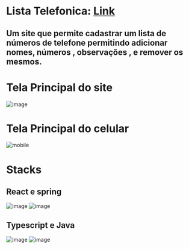 # Lista Telefonica:  [Link](https://lista-telefonica-react-and-spring.vercel.app/)
## Um site que permite cadastrar um lista de números de telefone permitindo adicionar nomes, números , observações , e  remover  os mesmos.
# Tela Principal do site
![image](https://github.com/DanielFreitassc/lista_telefonica_react_and_spring/assets/129224303/72e3f0be-b7a1-4115-b00e-5f1a8bba0a55)
# Tela Principal do celular
![mobile](https://github.com/DanielFreitassc/lista_telefonica_react_and_spring/assets/129224303/0e0873b4-0291-4d83-98ed-2ae1381258b6)
# Stacks
## React e spring
![image](https://github.com/DanielFreitassc/lista_telefonica_react_and_spring/assets/129224303/d387914b-e58f-4ad6-8783-37ed319036fb) ![image](https://github.com/DanielFreitassc/lista_telefonica_react_and_spring/assets/129224303/f816c90d-4e44-4878-9a33-22d324c64572)

## Typescript e Java

![image](https://github.com/DanielFreitassc/lista_telefonica_react_and_spring/assets/129224303/1279fa48-ac26-4ff0-b2ae-5a869f29c696) ![image](https://github.com/DanielFreitassc/lista_telefonica_react_and_spring/assets/129224303/f51ca0b7-0798-4132-b784-22acfe8e6e5d)








